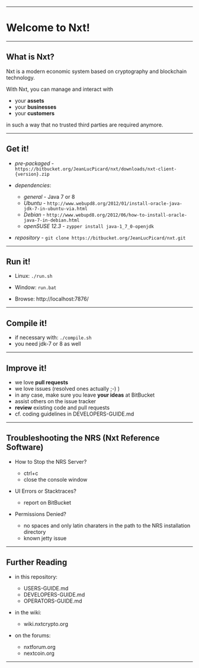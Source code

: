 ----
# Welcome to Nxt! #

----
## What is Nxt? ##
Nxt is a modern economic system based on cryptography and blockchain technology.

With Nxt, you can manage and interact with

 - your **assets**
 - your **businesses**
 - your **customers**

in such a way that no trusted third parties are required anymore.

----
## Get it! ##

  - *pre-packaged* - `https://bitbucket.org/JeanLucPicard/nxt/downloads/nxt-client-{version}.zip`

  - *dependencies*:
    - *general* - Java 7 or 8
    - *Ubuntu* - `http://www.webupd8.org/2012/01/install-oracle-java-jdk-7-in-ubuntu-via.html`
    - *Debian* - `http://www.webupd8.org/2012/06/how-to-install-oracle-java-7-in-debian.html`
    - *openSUSE 12.3* - `zypper install java-1_7_0-openjdk`

  - *repository* - `git clone https://bitbucket.org/JeanLucPicard/nxt.git`
  
----
## Run it! ##

  - Linux: `./run.sh`
  - Window: `run.bat`

  - Browse: http://localhost:7876/

----
## Compile it! ##

  - if necessary with: `./compile.sh`
  - you need jdk-7 or 8 as well

----
## Improve it! ##

  - we love **pull requests**
  - we love issues (resolved ones actually ;-) )
  - in any case, make sure you leave **your ideas** at BitBucket
  - assist others on the issue tracker
  - **review** existing code and pull requests
  - cf. coding guidelines in DEVELOPERS-GUIDE.md

----
## Troubleshooting the NRS (Nxt Reference Software) ##

  - How to Stop the NRS Server?
    - ctrl+c
    - close the console window

  - UI Errors or Stacktraces?
    - report on BitBucket

  - Permissions Denied?
    - no spaces and only latin charaters in the path to the NRS installation directory
    - known jetty issue

----
## Further Reading ##

  - in this repository:
    - USERS-GUIDE.md
    - DEVELOPERS-GUIDE.md
    - OPERATORS-GUIDE.md

  - in the wiki:
    - wiki.nxtcrypto.org

  - on the forums:
    - nxtforum.org
    - nextcoin.org
    
----


